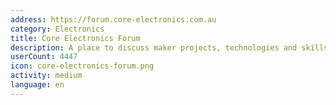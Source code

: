 ```yaml
---
address: https://forum.core-electronics.com.au
category: Electronics
title: Core Electronics Forum
description: A place to discuss maker projects, technologies and skills.
userCount: 4447
icon: core-electronics-forum.png
activity: medium
language: en
---
```

